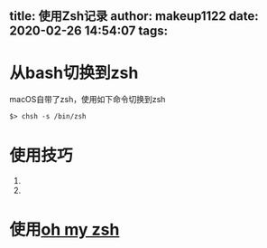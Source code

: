 title: 使用Zsh记录
author: makeup1122
date: 2020-02-26 14:54:07
tags:
---
# 从bash切换到zsh
macOS自带了zsh，使用如下命令切换到zsh
```
$> chsh -s /bin/zsh
```

# 使用技巧
1. 
2. 

# 使用[oh my zsh](https://ohmyz.sh/)
